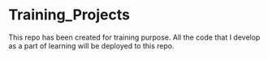 # Training_Projects
This repo has been created for training purpose. 
All the code that I develop as a part of learning will be deployed to this repo.
